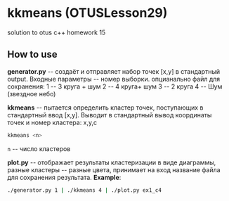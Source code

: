 # kkmeans (OTUSLesson29)
solution to otus c++ homework 15

## How to use

**generator.py** -- создаёт и отправляет набор точек [x,y] в стандартный output. Входные параметры -- номер выборки. опцианально файл для сохранения:
1 --  3 круга + шум
2 --  4 круга+ шум
3 --  2 круга
4 --  Шум (звездное небо)

**kkmeans** -- пытается определить кластер точек, поступающих в стандартный ввод [x,y]. Выводит в стандартный вывод координаты точек и номер кластера: x,y,c

```sh
kkmeans <n> 
```
`n` -- число кластеров

**plot.py** -- отображает результаты кластеризации в виде диаграммы, разные кластеры -- разные цвета, принимает на вход название файла для сохранения результата.
**Example**: 

```sh
./generator.py 1 | ./kkmeans 4 | ./plot.py ex1_c4
```